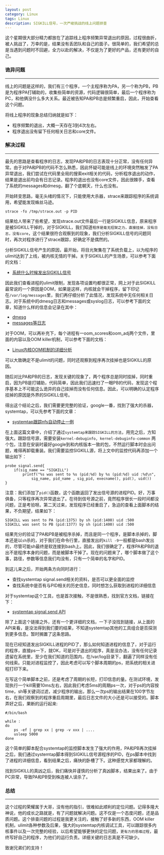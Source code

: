 ```yaml
---
layout: post
category: Linux
tags: Linux
description: SIGKILL信号，一次严峻挑战的线上问题排查
---
```


这个星期很大部分精力都放在了追踪线上程序频繁异常退出的原因，过程很曲折，被人挑战了，万幸的是，结果没有丢团队和自己的面子。很简单的，我们希望的总是当遇到问题时不回避，全力以赴的解决，不仅是为了更好的产品，还有更好的自己。

### 诡异问题
------------------

线上的问题是这样的，我们有三个程序，一个主程序称为PA，另一个称为PB，PB是为程序PA打辅助的，收集些简单的资源，代码逻辑很简单，最后一个程序称为PC，和他俩没什么多大关系。最近被告知PA和PB总是频繁重启，因此，开始查看这个问题。

将线上程序的现象总结归纳就是如下：

* 程序频繁的退出，大概一天存在3到4次左右。
* 程序退出没有留下任何相关日志和core文件。

### 解决过程
-------------------

最先的思路是查看程序的日志，发现PA和PB的日志表现十分正常，没有任何异常。由于对PA和PB的代码不怎么熟悉，因此怀疑可能是线上的环境突然触发了PA异常退出，我们尝试在代码里全局的搜索exit相关的代码，分析程序退出的动作，结果是退出前均会有日志记录。程序的退出也没有core文件，因此很棘手，查看了系统的messages和dmesg，翻了个底朝天，什么也没有。

开始转变思路，毫无头绪的情况下，只能使用大杀器，strace来跟踪程序的系统调用，希望能发现蛛丝马迹。

    strace -fo /tmp/strace.out -p PID

结果给人带来了些希望，发现strace.out文件最后一行是SIGKILL信息，原来程序是被SIGKILL干掉的，对于SIGKILL，我们知道`程序是毫无招架之力，直接挂掉，没有日志，没有core`，这个结果很符合观察到的现象，我们分析SIGKILL信号的问题同时，再次对程序进行了strace跟踪，好确定不是偶然的。

分析SIGKILL信号产生的原因，最开始，将目光聚集在了系统负载上，以为程序的ulimit达到了上线，被内核无情的干掉。关于SIGKILL的产生场景，可以参考下面的文档：

* [系统什么时候发出SIGKILL信号](http://blog.csdn.net/i_am_jojo/article/details/7900904)

因此我们查看进程的ulimit限制，发现各项设置均都很正常，网上对于此SIGKILL最常说的一个原因是OOM，如果是这样，内核就会干掉程序，留下印记在`/var/log/messages`里，我们再仔细分析了此情况，发现系统中无任何相关日志。对于系统中的dmesg日志和messages或syslog日志，可以参考下面的文章，知道什么样的信息会记录在其中：

* [dmesg](http://www.cppblog.com/mydriverc/archive/2009/10/13/98534.html)
* [messages等日志](http://blog.sina.com.cn/s/blog_5cd78a5d0100beqa.html)

对于OOM，可以再补充下，每个进程有一oom_scores和oom_adj两个文件，里面的内容以及OOM killer机制，可以参考下面的文档：

* [Linux内核OOM机制的详细分析](http://blog.chinaunix.net/uid-25424552-id-3944805.html)

可以大致确定不是ulimit的问题，同时还观察到程序再次挂掉也是SIGKILL的原因。

随后对比PA和PB的日志，发现关键的现象了，两个程序总是同时挂掉，同时重启，因为PB是打辅助，代码简单，因此我们迅速扫了一眼PB的代码，发现这个程序基本上不可能这么诡异的自己挂掉而没有任何信息。因此，可以明确的认定程序挂掉的原因是外界的SIGKILL信号。

得出这个结论之后，我们需要更完整的验证，google一番，找到了强大的杀器，systemtap，可以先参考下面的文章：

* [systemtap跟踪nfs自动停止一例](http://www.tanyangxf.net/index.php/systemtap-trace-nfs-auto-stop/)

在上面这篇文章中，介绍了通过`systemtap来跟踪SIGKILL的方法`，用完之后，方知强大。跟踪信号源，需要安装`kernel-debuginfo, kernel-debuginfo-common` 两个包，注意在安装时最好google到和内核版本一致的包，不然运行脚本时会出问题，难得再卸载重装。我们需要监控SIGKILL源，将上文中的监控代码再添加一个输出如下：

    probe signal.send{
        if(sig_name == "SIGKILL")
            printf("%s was sent to %s (pid:%d) by %s (pid:%d) uid :%d\n", 
                sig_name, pid_name , sig_pid, execname(), pid(), uid()) 
    }

注意：我们添加了`pid()`函数，这个函数返回了发出信号源的进程PID。好，万事俱备，只等程序再次异常退出了。在待到信号源之前，竟然程序很长一段时间都没问题，正是考验呀。第二天过来，发现程序已经重启了，急迫的查看上面脚本的结果，不负期望，结果如下：

    SIGKILL was sent to PA (pid:1375) by sh (pid:1400) uid :500
    SIGKILL was sent to PB (pid:1377) by sh (pid:1400) uid :500

结果充分的验证了PA和PB是被程序杀掉，而且是同一个程序，是脚本杀掉的，脚本还是以`sh`杀的，对于我们在命令行里，直接发出的`kill -9`一般都是bash发出的，尽管可能sh最终是软连接到bash上。因此，我们很确定了，程序PA和PB的退出不是程序本身的问题，而是被脚本干掉了。现在的问题来了，哪个脚本做了这个事，路径，参数等信息我们均没有，只有一个简单的名字和PID。

到这儿来之后，开始两条方向同时进行：

* 查找systemtap signal.send相关的资料，是否可以更全面的监控
* 查找系统中是否有与PID相关的历史信息，同时想怎么获取到进程的详细信息

对于systemtap这个工具，也是首次接触，不是很熟悉，找到官方文档，链接在下：

* [systemtap signal.send API](https://sourceware.org/systemtap/tapsets/API-signal-send.html)

除了上面这个链接之外，还有一个更详细的文档，一下子没找到链接，从上面的API来看，是没法得到我们要的结果，不知道systemtap其他的工具组合是否探测到更多信息。暂时搁置了这条思路。

现在已经知道发出SIGKILL进程的PID了，那么如何知道进程的信息了，对于运行的程序，直接ps一下，就OK，可是对于退出的程序，真是没办法，没有任何记录遗留在系统里，至少在我们知道的范围内，在/var/log目录下，翻遍了同样没有任何线索。只能对进程监控了，因此考虑可以写个脚本周期的ps，把系统的相关进程打印下来。

在写这个简单脚本之前，还是考虑了周期的长短，打印信息的量。在测试环境，发现执行一个kill需要10ms左右，因此我们考虑5ms的周期ps一次，对于ps的内容按time，sh等关键词过滤，减少程序的输出，那么一次ps的输出结果在100字节左右，在我们观察到的程序重启周期里，最后日志文件的大小还是可以接受的。脚本弄好之后，果断的运行起来:

    #/bin/bash

    while :
    do
        ps -ef | grep xx | grep -v xxx | .... 
        usleep 5000
    done

这个简单的脚本配合systemtap的监控脚本发生了强大的作用，PA和PB再次挂掉之后，我们通过systemtap脚本得到SIGKILL信号源程序的PID，在ps脚本中找到了进程的详细信息，看到结果之后，痛快的卧槽了下。这种感觉大家都理解的。

找到SIGKILL的真凶之后，我们痛快并谨慎的分析了真凶脚本，结果出来了。由于PC异常，导致PA和PB受到株连被人误杀了。

### 总结
---------------------------------

这个过程的荣耀属于大哥，没有他的指引，很难如此顺利的定位问题。记得多隆大神说，他的成长之路就是，有了问题就解决问题。这不仅是一个态度问题，还是品质问题。这个排查问题的过程是我更关注的，接触了好多新的东西，OOM killer 机制，ulimit各种参数及后果，强大的systemtap内核调试工具，可以跟踪很多内核事件以及一次完整的经验，以后希望能够更快的定位问题，`更有力的思维过程`，最终写好自己的程序，为他们的运行负责。详细关键的日志真是不可缺少。

致谢兄弟们的支持！
